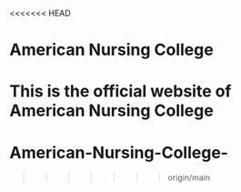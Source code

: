 <<<<<<< HEAD
# American Nursing College

This is the official website of American Nursing College
=======
# American-Nursing-College-
>>>>>>> origin/main
